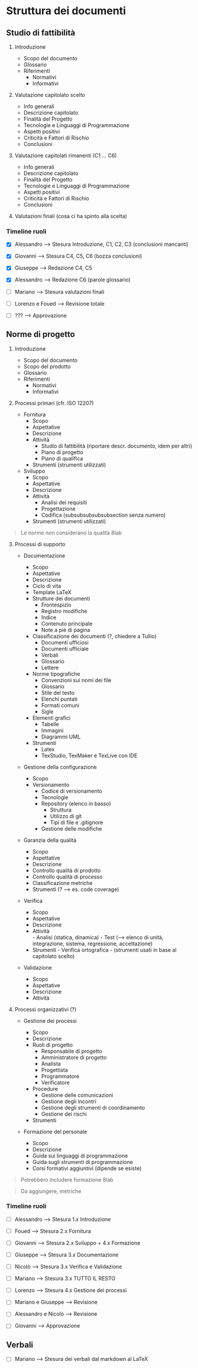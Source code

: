 # Struttura dei documenti

## Studio di fattibilità

1. Introduzione
	- Scopo del documento
	- Glossario
	- Riferimenti
		- Normativi
		- Informativi

2. Valutazione capitolato scelto
	- Info generali
	- Descrizione capitolato
	- Finalità del Progetto
	- Tecnologie e Linguaggi di Programmazione
	- Aspetti positivi
	- Criticità e Fattori di Rischio
	- Conclusioni

3. Valutazione capitolati rimanenti (C1 ... C6)
	- Info generali
	- Descrizione capitolato
	- Finalità del Progetto
	- Tecnologie e Linguaggi di Programmazione
	- Aspetti positivi
	- Criticità e Fattori di Rischio
	- Conclusioni

4. Valutazioni finali (cosa ci ha spinto alla scelta)


### Timeline ruoli

- [x] Alessandro --> Stesura Introduzione, C1, C2, C3 (conclusioni mancanti)
- [x] Giovanni --> Stesura C4, C5, C6 (bozza conclusioni)
- [x] Giuseppe --> Redazione C4, C5
- [x] Alessandro --> Redazione C6 (parole glossario)
- [ ] Mariano --> Stesura valutazioni finali
- [ ] Lorenzo e Foued --> Revisione totale
- [ ] ??? --> Approvazione



## Norme di progetto

1.	Introduzione
	-	Scopo del documento
	-	Scopo del prodotto
	-	Glossario
	-	Riferimenti
		-	Normativi
		-	Informativi

2.	Processi primari (cfr. ISO 12207)
	-	Fornitura
		-	Scopo
		-	Aspettative
		-	Descrizione
		-	Attività
			-	Studio di fattibilità (riportare descr. documento, idem per altri)
			-	Piano di progetto
			-	Piano di qualifica
		-	Strumenti (strumenti utilizzati)
	-	Sviluppo
		-	Scopo
		-	Aspettative
		-	Descrizione
		-	Attività
			-	Analisi dei requisiti
			-	Progettazione
			-	Codifica (subsubsubsubsubsection senza numero)
		-	Strumenti (strumenti utilizzati)
		
> Le norme non considerano la qualità 8lab

3.	Processi di supporto
	-	Documentazione
		-	Scopo
		-	Aspettative
		-	Descrizione
		-	Ciclo di vita
		-	Template LaTeX
		-	Strutture dei documenti
			-	Frontespizio
			-	Registro modifiche
			-	Indice
			-	Contenuto principale
			-	Note a piè di pagina
		-	Classificazione dei documenti (?, chiedere a Tullio)
			-	Documenti ufficiosi
			-	Documenti ufficiale
			- 	Verbali
			-	Glossario
			- 	Lettere 
		-	Norme tipografiche
			-	Convenzioni sui nomi dei file
			-	Glossario
			-	Stile del testo
			-	Elenchi puntati
			-	Formati comuni
			-	Sigle
		-	Elementi grafici
			-	Tabelle
			-	Immagini
			-	Diagrammi UML
		-	Strumenti
			-	Latex
			- 	TexStudio, TexMaker e TexLive con IDE
	-	Gestione della configurazione
		-	Scopo
		-	Versionamento
			-	Codice di versionamento
			-	Tecnologie
			-	Repository (elenco in basso)
				-	Struttura
				-	Utilizzo di git
				-	Tipi di file e .gitignore
			-	Gestione delle modifiche
	-	Garanzia della qualità
		-	Scopo
		-	Aspettative
		-	Descrizione
		-	Controllo qualità di prodotto
		- 	Controllo qualità di processo
		-	Classificazione metriche
		-	Strumenti (? --> es. code coverage)
	-	Verifica
		-	Scopo
		-	Aspettative	
		-	Descrizione
		-	Attività	
				- 	Analisi (statica, dinamica)
				- 	Test (--> elenco di unità, integrazione, sistema, regressione, accettazione)
		-	Strumenti
				- 	Verifica ortografica
				- 	(strumenti usati in base al capitolato scelto)
	
	-	Validazione
		-	Scopo
		- 	Aspettative
		- 	Descrizione
		-	Attività

4.	Processi organizzativi (?)
	-	Gestione dei processi
		-	Scopo
		-	Descrizione
		-	Ruoli di progetto
			-	Responsabile di progetto
			-	Amministratore di progetto
			-	Analista
			-	Progettista
			-	Programmatore
			-	Verificatore
		- 	Procedure
			- 	Gestione delle comunicazioni
			-	Gestione degli incontri
			- 	Gestione degli strumenti di coordinamento
			-	Gestione dei rischi
		-	Strumenti

	-	Formazione del personale
		-	Scopo
		-	Descrizione
		-	Guida sui linguaggi di programmazione
		-	Guida sugli strumenti di programmazione
		- 	Corsi formativi aggiuntivi (dipende se esiste)

> Potrebbero includere formazione 8lab

> Da aggiungere, metriche


### Timeline ruoli

- [ ] Alessandro --> Stesura 1.x Introduzione
- [ ] Foued --> Stesura 2.x Fornitura
- [ ] Giovanni --> Stesura 2.x Sviluppo + 4.x Formazione
- [ ] Giuseppe --> Stesura 3.x Documentazione
- [ ] Nicolò --> Stesura 3.x Verifica e Validazione
- [ ] Mariano --> Stesura 3.x TUTTO IL RESTO
- [ ] Lorenzo --> Stesura 4.x Gestione dei processi
- [ ] Mariano e Giuseppe --> Revisione
- [ ] Alessandro e Nicolò --> Revisione
- [ ] Giovanni --> Approvazione


## Verbali

- [ ] Mariano --> Stesura dei verbali dal markdown al LaTeX